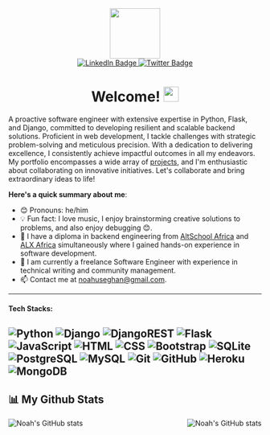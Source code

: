 <div align="center">
  <img src="https://media.giphy.com/media/M9gbBd9nbDrOTu1Mqx/giphy.gif" width="100"/>
  <br/>
  <div>
    <a href="https://www.linkedin.com/in/noahuseghan/">
      <img src="https://img.shields.io/badge/LinkedIn-blue?style=for-the-badge&logo=linkedin&logoColor=white" alt="LinkedIn Badge"/>
    </a>
    <a href="https://twitter.com/ogokimin">
      <img src="https://img.shields.io/badge/Twitter-blue?style=for-the-badge&logo=twitter&logoColor=white" alt="Twitter Badge"/>
    </a>
  </div>
  <img src="https://komarev.com/ghpvc/?username=unique-red&style=flat-square&color=blue" alt=""/>
  <h1>
  Welcome! <img src="https://media.giphy.com/media/hvRJCLFzcasrR4ia7z/giphy.gif" width="30px"/>
  </h1>
</div>

A proactive software engineer with extensive expertise in Python, Flask, and Django, committed to developing resilient and scalable backend solutions. Proficient in web development, I tackle challenges with strategic problem-solving and meticulous precision. With a dedication to delivering excellence, I consistently achieve impactful outcomes in all my endeavors. My portfolio encompasses a wide array of [projects](https://github.com/unique-red?tab=repositories), and I'm enthusiastic about collaborating on innovative initiatives. Let's collaborate and bring extraordinary ideas to life!


**Here's a quick summary about me**:

- 😊 Pronouns: he/him
- 💡 Fun fact: I love music, I enjoy brainstorming creative solutions to problems, and also enjoy debugging 😊.
- 🌱 I have a diploma in backend engineering from [AltSchool Africa](https://www.altschoolafrica.com/) and [ALX Africa](https://www.alxafrica.com/) simultaneously where I gained hands-on experience in software development.
- 💼 I am currently a freelance Software Engineer with experience in technical writing and community management.
- 📫 Contact me at noahuseghan@gmail.com.

---
#### Tech Stacks:

![Python](https://img.shields.io/badge/python-3670A0?style=for-the-badge&logo=python&logoColor=ffdd54)
![Django](https://img.shields.io/badge/django-092E20?style=for-the-badge&logo=django&logoColor=green)
![DjangoREST](https://img.shields.io/badge/DJANGO-REST-ff1709?style=for-the-badge&logo=django&logoColor=white&color=ff1709&labelColor=gray)
![Flask](https://img.shields.io/badge/flask-000000?style=for-the-badge&logo=flask&logoColor=white)
![JavaScript](https://img.shields.io/badge/javascript-F7DF1E?style=for-the-badge&logo=javascript&logoColor=black)
![HTML](https://img.shields.io/badge/html-E34F26?style=for-the-badge&logo=html5&logoColor=white)
![CSS](https://img.shields.io/badge/css-1572B6?style=for-the-badge&logo=css3&logoColor=white)
![Bootstrap](https://img.shields.io/badge/bootstrap-563D7C?style=for-the-badge&logo=bootstrap&logoColor=white)
![SQLite](https://img.shields.io/badge/sqlite-07405E?style=for-the-badge&logo=sqlite&logoColor=white)
![PostgreSQL](https://img.shields.io/badge/postgresql-336791?style=for-the-badge&logo=postgresql&logoColor=white)
![MySQL](https://img.shields.io/badge/mysql-%2300f.svg?style=for-the-badge&logo=mysql&logoColor=white)
![Git](https://img.shields.io/badge/git-F05032?style=for-the-badge&logo=git&logoColor=white)
![GitHub](https://img.shields.io/badge/github-181717?style=for-the-badge&logo=github&logoColor=white)
![Heroku](https://img.shields.io/badge/heroku-430098?style=for-the-badge&logo=heroku&logoColor=white)
![MongoDB](https://img.shields.io/badge/MongoDB-%234ea94b.svg?style=for-the-badge&logo=mongodb&logoColor=white)
---


## 📊 My Github Stats

<div style="display: flex; justify-content: space-between;">
    <img src="https://github-readme-stats.vercel.app/api?username=unique-red&show_icons=true&include_all_commits=true&hide_border=true" alt="Noah's GitHub stats" />
    <img src="https://github-readme-stats.vercel.app/api/top-langs/?username=unique-red&langs_count=8&layout=compact&hide_border=true" alt="Noah's GitHub stats" />
</div>

